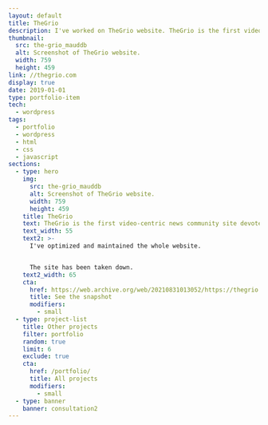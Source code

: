 ```yaml
---
layout: default
title: TheGrio
description: I've worked on TheGrio website. TheGrio is the first video-centric news community site devoted to providing African-Americans with stories and perspectives.
thumbnail:
  src: the-grio_mauddb
  alt: Screenshot of TheGrio website.
  width: 759
  height: 459
link: //thegrio.com
display: true
date: 2019-01-01
type: portfolio-item
tech:
  - wordpress
tags:
  - portfolio
  - wordpress
  - html
  - css
  - javascript
sections:
  - type: hero
    img:
      src: the-grio_mauddb
      alt: Screenshot of TheGrio website.
      width: 759
      height: 459
    title: TheGrio
    text: TheGrio is the first video-centric news community site devoted to providing African-Americans with stories and perspectives that appeal to them but are underrepresented in existing national news outlets.
    text_width: 55
    text2: >-
      I've optimized and maintained the whole website.


      The site has been taken down.
    text2_width: 65
    cta:
      href: https://web.archive.org/web/20210831013052/https://thegrio.com/
      title: See the snapshot
      modifiers:
        - small
  - type: project-list
    title: Other projects
    filter: portfolio
    random: true
    limit: 6
    exclude: true
    cta:
      href: /portfolio/
      title: All projects
      modifiers:
        - small
  - type: banner
    banner: consultation2
---
```


